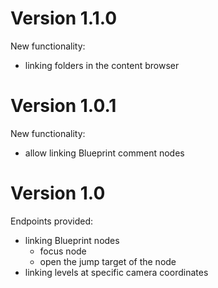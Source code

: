 # Version 1.1.0

New functionality:
* linking folders in the content browser

# Version 1.0.1

New functionality:
* allow linking Blueprint comment nodes

# Version 1.0

Endpoints provided:
* linking Blueprint nodes
	- focus node
	- open the jump target of the node
* linking levels at specific camera coordinates
